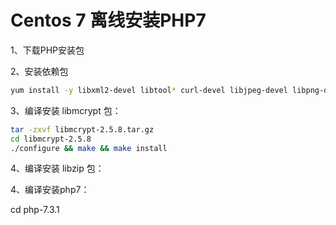 # Centos 7 离线安装PHP7

1、下载PHP安装包

2、安装依赖包

```bash
yum install -y libxml2-devel libtool* curl-devel libjpeg-devel libpng-devel freetype-devel openssl openssl-devel libzip-devel
```

3、编译安装 libmcrypt 包：

```bash
tar -zxvf libmcrypt-2.5.8.tar.gz 
cd libmcrypt-2.5.8
./configure && make && make install
```

4、编译安装 libzip 包：



4、编译安装php7：

cd php-7.3.1

